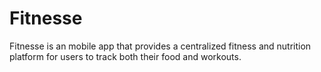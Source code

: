 # Fitnesse
Fitnesse is an mobile app that provides a centralized fitness and nutrition platform for users to track both their food and workouts.

